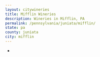 ```yaml
---
layout: citywineries
title: Mifflin Wineries
description: Wineries in Mifflin, PA
permalink: /pennsylvania/juniata/mifflin/
state: pa
county: juniata
city: mifflin
---
```

-
